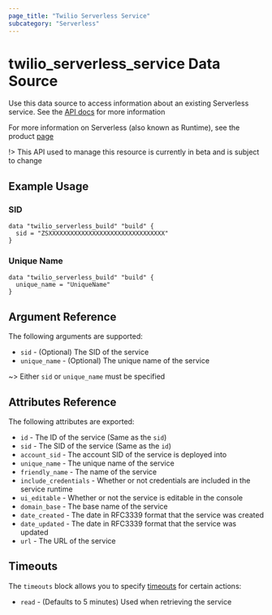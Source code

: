 ```yaml
---
page_title: "Twilio Serverless Service"
subcategory: "Serverless"
---
```


# twilio_serverless_service Data Source

Use this data source to access information about an existing Serverless service. See the [API docs](https://www.twilio.com/docs/runtime/functions-assets-api/api/service) for more information

For more information on Serverless (also known as Runtime), see the product [page](https://www.twilio.com/runtime)

!> This API used to manage this resource is currently in beta and is subject to change

## Example Usage

### SID

```hcl
data "twilio_serverless_build" "build" {
  sid = "ZSXXXXXXXXXXXXXXXXXXXXXXXXXXXXXXXX"
}
```

### Unique Name

```hcl
data "twilio_serverless_build" "build" {
  unique_name = "UniqueName"
}
```

## Argument Reference

The following arguments are supported:

- `sid` - (Optional) The SID of the service
- `unique_name` - (Optional) The unique name of the service

~> Either `sid` or `unique_name` must be specified

## Attributes Reference

The following attributes are exported:

- `id` - The ID of the service (Same as the `sid`)
- `sid` - The SID of the service (Same as the `id`)
- `account_sid` - The account SID of the service is deployed into
- `unique_name` - The unique name of the service
- `friendly_name` - The name of the service
- `include_credentials` - Whether or not credentials are included in the service runtime
- `ui_editable` - Whether or not the service is editable in the console
- `domain_base` - The base name of the service
- `date_created` - The date in RFC3339 format that the service was created
- `date_updated` - The date in RFC3339 format that the service was updated
- `url` - The URL of the service

## Timeouts

The `timeouts` block allows you to specify [timeouts](https://www.terraform.io/docs/configuration/resources.html#timeouts) for certain actions:

- `read` - (Defaults to 5 minutes) Used when retrieving the service
